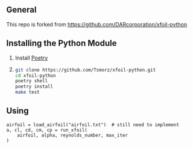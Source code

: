 
General
-------
This repo is forked from https://github.com/DARcorporation/xfoil-python

Installing the Python Module
-----------------------------------------
1. Install [Poetry](https://python-poetry.org/docs/)
2. ```bash
   git clone https://github.com/Tsmorz/xfoil-python.git
   cd xfoil-python
   poetry shell
   poetry install
   make test
   ```

Using
-----------------------------------------
```pycon
airfoil = load_airfoil("airfoil.txt")  # still need to implement
a, cl, cd, cm, cp = run_xfoil(
    airfoil, alpha, reynolds_number, max_iter
)
```
